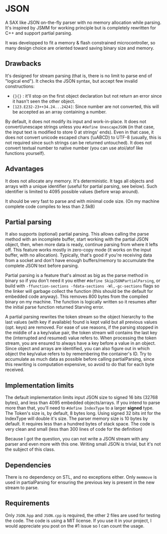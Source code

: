 # JSON
A SAX like JSON on-the-fly parser with no memory allocation while parsing.
It's inspired by JSMM for working principle but is completely rewritten for C++ and support partial parsing.
 
It was developped to fit a memory & flash constrained microcontroller, so many design choice are oriented toward saving binary size and memory.

## Drawbacks
It's designed for stream parsing (that is, there is no limit to parse end of "logical end").
It checks the JSON syntax, but accept few invalid constructions:

 - `{}{}` : it'll stop on the first object declaration but not return an error since it hasn't seen the other object.
 - `[123.E232-23++34.24...2424]`: Since number are not converted, this will be accepted as an array containing a number.
 
By default, it does not modify its input and work-in-place.
It does not convert/unescape strings unless you `#define UnescapeJSON` (in that case, the input text is modified to store 0 at strings' ends).
Even in that case, it does not convert unicode escaped chars (\uABCD) to UTF-8 (usually, this is not required since such strings can be returned untouched).
It does not convert textual number to native number (you can use atoi/atof like functions yourself).

## Advantages

It does not allocate any memory. It's deterministic.
It tags all objects and arrays with a unique identifier (useful for partial parsing, see below).
Such identifier is limited to 4095 possible values (before wrap around).


It should be very fast to parse and with minimal code size.
(On my machine complete code compiles to less than 2.5kB)


## Partial parsing
It also supports (optional) partial parsing.
This allows calling the parse method with an incomplete buffer, start working with the partial JSON object, then, when more data is ready, continue parsing from where it lefts off.
This feature works mostly in zero-copy mode (it works on the input buffer, with no allocation).
Typically, that's good if you're receiving data from a socket and don't have enough buffers/memory to accumulate the complete JSON text before parsing.
 

Partial parsing is a feature that's almost as big as the parse method in binary so if you don't need it you either `#define SkipJSONPartialParsing`, or build with `-ffunction-sections -fdata-sections -Wl,-gc-sections` flags so the linker will garbage collect the function (this should be the default for embedded code anyway).
This removes 800 bytes from the compiled binary on my machine.
The function is logically written so it resumes after the initial parse function returned Starving error.
 

A partial parsing rewrites the token stream so the object hierarchy to the last values (with key if available) found is kept valid but all previous values (opt. keys) are removed. For ease of use reasons, if the parsing stopped in the middle of a a key/value pair,
the token stream will contains the last key the (interrupted and resumed) value refers to.
When processing the token stream, you are ensured to always have a key before a value in an object.
Since object and arrays are identified, you can also figure out in which object the key/value refers to by remembering the container's ID. Try to accumulate as much data as possible before calling partialParsing, since this rewriting is computation expensive, so avoid to do that for each byte received.


## Implementation limits
The default implementation limits input JSON size to signed 16 bits (32768 bytes), and less than 4095 embedded objects/arrays.
If you intend to parse more than that, you'll need to `#define IndexType` to a larger **signed** type.
The Token's size is, by default, 8 bytes long. Using signed 32 bits int for the IndexType will double it's size.
The parser memory size is 10 bytes by default. It requires less than a hundred bytes of stack space.
The code is very clean and small (less than 300 lines of code for the definition)


Because I got the question, you can not write a JSON stream with any parser and even more with this one.
Writing small JSON is trivial, but it's not the subject of this class.

## Dependencies
There is no dependency on STL, and no exceptions either.
Only `memmove` is used in partialParsing for ensuring the previous key is present in the new stream to parse.

## Requirements
Only `JSON.hpp` and `JSON.cpp` is required, the other 2 files are used for testing the code. The code is using a MIT license. If you use it in your project, I would appreciate you post on the #1 issue so I can count the usage.
